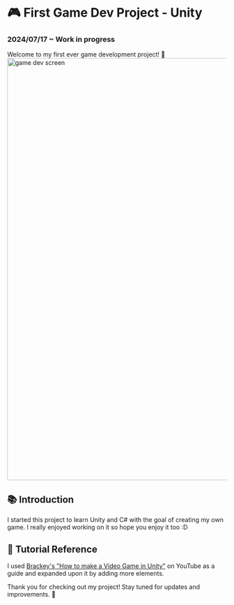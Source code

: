 # 🎮 First Game Dev Project - Unity
### 2024/07/17 ~ Work in progress
Welcome to my first ever game development project! 🚀
<img width="968" alt="game dev screen" src="https://github.com/user-attachments/assets/f4a5f251-a6f2-4bda-936e-ba19983bc7ed">

## 📚 Introduction
I started this project to learn Unity and C# with the goal of creating my own game. 
I really enjoyed working on it so hope you enjoy it too :D



## 🔗 Tutorial Reference
I used [Brackey's "How to make a Video Game in Unity"](https://www.youtube.com/watch?v=IlKaB1etrik) on YouTube as a guide and expanded upon it by adding more elements.



Thank you for checking out my project! Stay tuned for updates and improvements. 🌟
